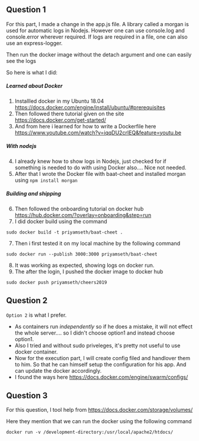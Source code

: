 ## Question 1

For this part, I made a change in the app.js file. A library called a morgan is used for automatic logs in Nodejs. However one can use console.log and console.error wherever required. If logs are required in a file, one can also use an express-logger.

Then run the docker image without the detach argument and one can easily see the logs

So  here is what I did:
##### Learned about Docker
1. Installled docker in my Ubuntu 18.04 https://docs.docker.com/engine/install/ubuntu/#prerequisites 
2. Then followed there tutorial given on the site https://docs.docker.com/get-started/
3. And from here i learned for how to write a Dockerfile here https://www.youtube.com/watch?v=iqqDU2crIEQ&feature=youtu.be
##### With nodejs
4. I already knew how to show logs in Nodejs, just checked for if something is needed to do with using Docker also.... Nice not needed.
5. After that I wrote the Docker file with baat-cheet and installed morgan using `npm install morgan`
##### Building and shipping
6. Then followed the onboarding tutorial on docker hub https://hub.docker.com/?overlay=onboarding&step=run
7. I did docker build using the command
```
sudo docker build -t priyamseth/baat-cheet .
```
7. Then i first tested it on my local machine by the following command
```
sudo docker run --publish 3000:3000 priyamseth/baat-cheet
```
8. It was working as expected, showing logs on docker run.
9. The after the login, I pushed the docker image to docker hub
```
sudo docker push priyamseth/cheers2019
```


## Question 2

`Option 2` is what I prefer.
- As containers run _independently_ so if he does a mistake, it will not effect the whole server.... so I didn't choose option1 and instead choose option1.
- Also I tried and without sudo priveleges, it's pretty not useful to use docker container.
- Now for the execution part, I will create config filed and handlover them to him. So that he can himself setup the configuration for his app. And can update the docker accordingly.
- I found the ways here https://docs.docker.com/engine/swarm/configs/


## Question 3
For this question, I tool help from https://docs.docker.com/storage/volumes/

Here they mention that we can run the docker using the following command
```
docker run -v /development-directory:/usr/local/apache2/htdocs/
```
